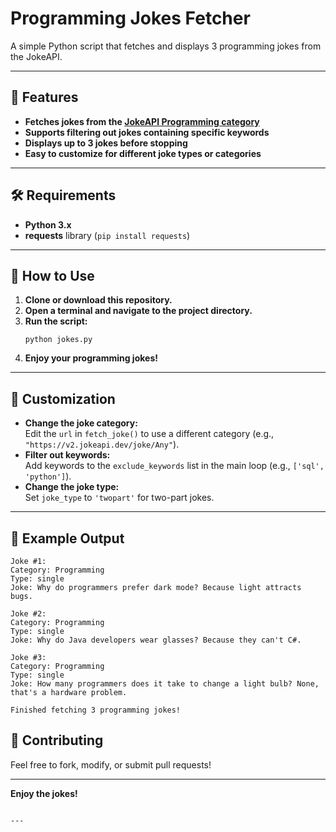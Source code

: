 # Programming Jokes Fetcher

A simple Python script that fetches and displays 3 programming jokes from the JokeAPI.

---

## 🎯 Features

- **Fetches jokes from the [JokeAPI Programming category](https://v2.jokeapi.dev/)**
- **Supports filtering out jokes containing specific keywords**
- **Displays up to 3 jokes before stopping**
- **Easy to customize for different joke types or categories**

---

## 🛠️ Requirements

- **Python 3.x**
- **requests** library (`pip install requests`)

---

## 🚀 How to Use

1. **Clone or download this repository.**
2. **Open a terminal and navigate to the project directory.**
3. **Run the script:**
   ```
   python jokes.py
   ```
4. **Enjoy your programming jokes!**

---

## 📝 Customization

- **Change the joke category:**  
  Edit the `url` in `fetch_joke()` to use a different category (e.g., `"https://v2.jokeapi.dev/joke/Any"`).
- **Filter out keywords:**  
  Add keywords to the `exclude_keywords` list in the main loop (e.g., `['sql', 'python']`).
- **Change the joke type:**  
  Set `joke_type` to `'twopart'` for two-part jokes.

---

## 📄 Example Output

```
Joke #1:
Category: Programming
Type: single
Joke: Why do programmers prefer dark mode? Because light attracts bugs.

Joke #2:
Category: Programming
Type: single
Joke: Why do Java developers wear glasses? Because they can't C#.

Joke #3:
Category: Programming
Type: single
Joke: How many programmers does it take to change a light bulb? None, that's a hardware problem.

Finished fetching 3 programming jokes!
```

## 🤝 Contributing

Feel free to fork, modify, or submit pull requests!

---

**Enjoy the jokes!**
```

---


